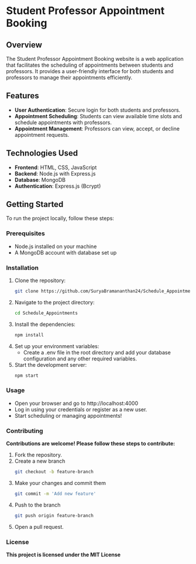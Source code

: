 # Student Professor Appointment Booking

## Overview

The Student Professor Appointment Booking website is a web application that facilitates the scheduling of appointments between students and professors. It provides a user-friendly interface for both students and professors to manage their appointments efficiently.

## Features

- **User Authentication**: Secure login for both students and professors.
- **Appointment Scheduling**: Students can view available time slots and schedule appointments with professors.
- **Appointment Management**: Professors can view, accept, or decline appointment requests.

## Technologies Used

- **Frontend**: HTML, CSS, JavaScript
- **Backend**: Node.js with Express.js
- **Database**: MongoDB
- **Authentication**: Express.js (Bcrypt)

## Getting Started

To run the project locally, follow these steps:

### Prerequisites

- Node.js installed on your machine
- A MongoDB account with database set up

### Installation

1. Clone the repository:
   ```bash
   git clone https://github.com/SuryaBramananthan24/Schedule_Appointments.git
2. Navigate to the project directory:
   ```bash
   cd Schedule_Appointments
3. Install the dependencies:
    ```bash
    npm install
4. Set up your environment variables:
   - Create a .env file in the root directory and add your database configuration and any other required variables.
5. Start the development server:
   ```bash
   npm start

### Usage
  - Open your browser and go to http://localhost:4000 
  - Log in using your credentials or register as a new user.
  - Start scheduling or managing appointments!

### Contributing
  **Contributions are welcome! Please follow these steps to contribute:**
  1. Fork the repository.
  2. Create a new branch
      ```bash
      git checkout -b feature-branch
  3. Make your changes and commit them 
     ```bash
     git commit -m 'Add new feature'
  4. Push to the branch 
     ```bash
     git push origin feature-branch
  5. Open a pull request.

### License
  **This project is licensed under the MIT License**
